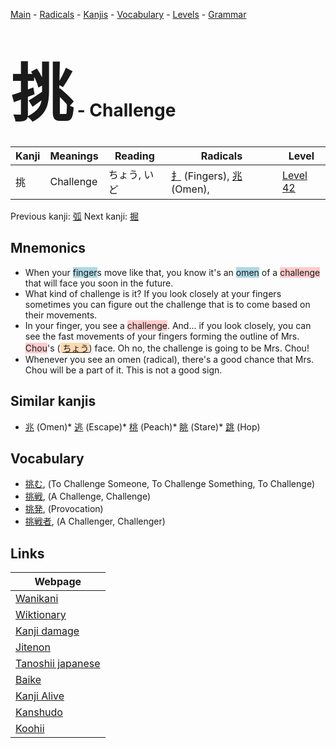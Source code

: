 <style> bigfont {font-size: 100px}</style>
[Main](../index.md) -
[Radicals](../radicals.md) -
[Kanjis](../kanjis.md) -
[Vocabulary](../vocabulary.md) -
[Levels](../levels.md) -
[Grammar](../grammar.md)
# <bigfont> 挑</bigfont> - Challenge 

| Kanji | Meanings | Reading | Radicals | Level |
| --- | --- | --- | --- | --- |
| 挑 | Challenge | ちょう, いど | [扌](../radicals/扌.md) (Fingers), [兆](../radicals/兆.md) (Omen),  | [Level 42](../levels/wk_level42.md) |

Previous kanji: [弧](弧.md) Next kanji: [掘](掘.md) 

## Mnemonics
 * When your <span style="background-color:#ADD8E6"> finger</span>s move like that, you know it's an <span style="background-color:#ADD8E6"> omen</span> of a <span style="background-color:#ffcccb"> challenge</span> that will face you soon in the future.
* What kind of challenge is it? If you look closely at your fingers sometimes you can figure out the challenge that is to come based on their movements.
* In your finger, you see a <span style="background-color:#ffcccb"> challenge</span>. And... if you look closely, you can see the fast movements of your fingers forming the outline of Mrs. <span style="background-color:#ffcccb"> Chou</span>'s (<span style="background-color:#fed8b1"> [ちょう](https://jisho.org/search/ちょう)</span>) face. Oh no, the challenge is going to be Mrs. Chou!
* Whenever you see an omen (radical), there's a good chance that Mrs. Chou will be a part of it. This is not a good sign.


## Similar kanjis
 * [兆](兆.md) (Omen)* [逃](逃.md) (Escape)* [桃](桃.md) (Peach)* [眺](眺.md) (Stare)* [跳](跳.md) (Hop)


## Vocabulary
 * [挑む](../vocabulary/挑.md), (To Challenge Someone, To Challenge Something, To Challenge)
* [挑戦](../vocabulary/挑.md), (A Challenge, Challenge)
* [挑発](../vocabulary/挑.md), (Provocation)
* [挑戦者](../vocabulary/挑.md), (A Challenger, Challenger)



## Links 

| Webpage |
| --- |
| [Wanikani          ](https://www.wanikani.com/kanji/挑) |
| [Wiktionary        ](https://en.wiktionary.org/wiki/挑) |
| [Kanji damage      ](http://www.kanjidamage.com/kanji/search?utf8=✓&q=挑) |
| [Jitenon           ](https://jitenon.com/kanji/挑) |
| [Tanoshii japanese ](https://www.tanoshiijapanese.com/dictionary/kanji.cfm?k=挑) |
| [Baike             ](https://baike.baidu.com/item/挑) |
| [Kanji Alive       ](https://app.kanjialive.com/挑) |
| [Kanshudo          ](https://www.kanshudo.com/searchmn?q=挑) |
| [Koohii            ](https://kanji.koohii.com/study/kanji/挑) |

